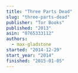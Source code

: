 ```yaml
---
title: "Three Parts Dead"
slug: "three-parts-dead"
publisher: "Tor Books"
published: "2013"
asin: "0765333112"
authors:
  - max-gladstone
started: "2014-12-29"
start_year: "2014"
finished: "2015-01-05"
---
```

